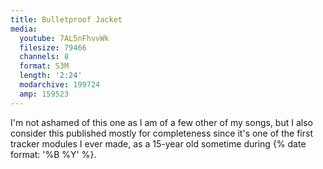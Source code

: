 ```yaml
---
title: Bulletproof Jacket
media:
  youtube: 7AL5nFhvvWk
  filesize: 79466
  channels: 8
  format: S3M
  length: '2:24'
  modarchive: 199724
  amp: 159523
---
```


I'm not ashamed of this one as I am of a few other of my songs, but I also
consider this published mostly for completeness since it's one of the first
tracker modules I ever made, as a 15-year old sometime during {% date format:
'%B %Y' %}.

<!--more-->
